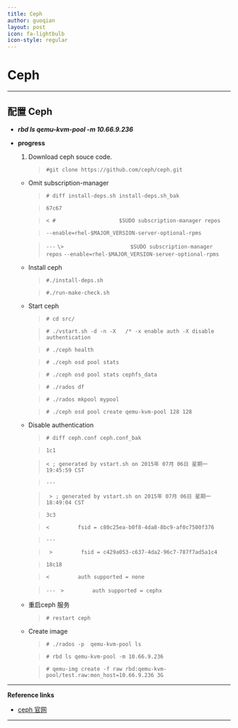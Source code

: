 ```yaml
---
title: Ceph
author: guoqian
layout: post
icon: fa-lightbulb
icon-style: regular
---
```


# Ceph

***

## 配置 Ceph

- ***rbd ls qemu-kvm-pool -m 10.66.9.236***


- **progress**

    1. Download ceph souce code.

        >`#git clone https://github.com/ceph/ceph.git`

    - Omit subscription-manager

        >`# diff install-deps.sh install-deps.sh_bak`
        
        >`67c67`
        
        >`< #                    $SUDO subscription-manager repos`

        >`--enable=rhel-$MAJOR_VERSION-server-optional-rpms`

        >`---`
        >`\>                     $SUDO subscription-manager repos`
        >`--enable=rhel-$MAJOR_VERSION-server-optional-rpms`

    - Install ceph

        >`#./install-deps.sh`

        >`#./run-make-check.sh`

    - Start ceph

        >`# cd src/`

        >`# ./vstart.sh -d -n -X   /* -x enable auth -X disable authentication`

        >`# ./ceph health`
        
        >`# ./ceph osd pool stats`

        >`# ./ceph osd pool stats cephfs_data`

        >`# ./rados df`

        >`# ./rados mkpool mypool`

        >`# ./ceph osd pool create qemu-kvm-pool 128 128`

    - Disable authentication

        >`# diff ceph.conf ceph.conf_bak`

        >`1c1`
        
        >`< ; generated by vstart.sh on 2015年 07月 06日 星期一 19:45:59 CST`

        >`---`

        >` > ; generated by vstart.sh on 2015年 07月 06日 星期一 18:49:04 CST`

        >`3c3`

        >`<         fsid = c80c25ea-b0f8-4da8-8bc9-af0c7500f376`

        >`---`

        >` >         fsid = c429a053-c637-4da2-96c7-787f7ad5a1c4`

        >`18c18`

        >`<         auth supported = none`

        >`---`
        >` >         auth supported = cephx`

    - 重启ceph 服务

        >`# restart ceph`

    - Create image

        >`# ./rados -p  qemu-kvm-pool ls`

        >`# rbd ls qemu-kvm-pool -m 10.66.9.236`

        >`# qemu-img create -f raw rbd:qemu-kvm-pool/test.raw:mon_host=10.66.9.236 3G`


***

**Reference links**

- [ceph 官网](http://ceph.com/docs/master/start)

***
